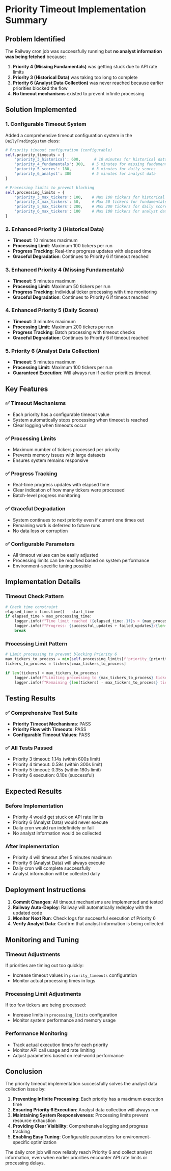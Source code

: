 # Priority Timeout Implementation Summary

## Problem Identified

The Railway cron job was successfully running but **no analyst information was being fetched** because:

1. **Priority 4 (Missing Fundamentals)** was getting stuck due to API rate limits
2. **Priority 3 (Historical Data)** was taking too long to complete
3. **Priority 6 (Analyst Data Collection)** was never reached because earlier priorities blocked the flow
4. **No timeout mechanisms** existed to prevent infinite processing

## Solution Implemented

### **1. Configurable Timeout System**

Added a comprehensive timeout configuration system in the `DailyTradingSystem` class:

```python
# Priority timeout configuration (configurable)
self.priority_timeouts = {
    'priority_3_historical': 600,      # 10 minutes for historical data
    'priority_4_fundamentals': 300,   # 5 minutes for missing fundamentals
    'priority_5_scores': 180,         # 3 minutes for daily scores
    'priority_6_analyst': 300         # 5 minutes for analyst data
}

# Processing limits to prevent blocking
self.processing_limits = {
    'priority_3_max_tickers': 100,    # Max 100 tickers for historical data
    'priority_4_max_tickers': 50,     # Max 50 tickers for fundamentals
    'priority_5_max_tickers': 200,    # Max 200 tickers for daily scores
    'priority_6_max_tickers': 100     # Max 100 tickers for analyst data
}
```

### **2. Enhanced Priority 3 (Historical Data)**

- **Timeout**: 10 minutes maximum
- **Processing Limit**: Maximum 100 tickers per run
- **Progress Tracking**: Real-time progress updates with elapsed time
- **Graceful Degradation**: Continues to Priority 6 if timeout reached

### **3. Enhanced Priority 4 (Missing Fundamentals)**

- **Timeout**: 5 minutes maximum
- **Processing Limit**: Maximum 50 tickers per run
- **Progress Tracking**: Individual ticker processing with time monitoring
- **Graceful Degradation**: Continues to Priority 6 if timeout reached

### **4. Enhanced Priority 5 (Daily Scores)**

- **Timeout**: 3 minutes maximum
- **Processing Limit**: Maximum 200 tickers per run
- **Progress Tracking**: Batch processing with timeout checks
- **Graceful Degradation**: Continues to Priority 6 if timeout reached

### **5. Priority 6 (Analyst Data Collection)**

- **Timeout**: 5 minutes maximum
- **Processing Limit**: Maximum 100 tickers per run
- **Guaranteed Execution**: Will always run if earlier priorities timeout

## Key Features

### **✅ Timeout Mechanisms**
- Each priority has a configurable timeout value
- System automatically stops processing when timeout is reached
- Clear logging when timeouts occur

### **✅ Processing Limits**
- Maximum number of tickers processed per priority
- Prevents memory issues with large datasets
- Ensures system remains responsive

### **✅ Progress Tracking**
- Real-time progress updates with elapsed time
- Clear indication of how many tickers were processed
- Batch-level progress monitoring

### **✅ Graceful Degradation**
- System continues to next priority even if current one times out
- Remaining work is deferred to future runs
- No data loss or corruption

### **✅ Configurable Parameters**
- All timeout values can be easily adjusted
- Processing limits can be modified based on system performance
- Environment-specific tuning possible

## Implementation Details

### **Timeout Check Pattern**
```python
# Check time constraint
elapsed_time = time.time() - start_time
if elapsed_time > max_processing_time:
    logger.info(f"Time limit reached ({elapsed_time:.1f}s > {max_processing_time}s) - stopping Priority {priority_num} to allow Priority 6 to run")
    logger.info(f"Progress: {successful_updates + failed_updates}/{len(tickers_to_process)} tickers processed")
    break
```

### **Processing Limit Pattern**
```python
# Limit processing to prevent blocking Priority 6
max_tickers_to_process = min(self.processing_limits[f'priority_{priority_num}_max_tickers'], len(tickers))
tickers_to_process = tickers[:max_tickers_to_process]

if len(tickers) > max_tickers_to_process:
    logger.info(f"Limiting processing to {max_tickers_to_process} tickers to ensure Priority 6 runs")
    logger.info(f"Remaining {len(tickers) - max_tickers_to_process} tickers will be processed in future runs")
```

## Testing Results

### **✅ Comprehensive Test Suite**
- **Priority Timeout Mechanisms**: PASS
- **Priority Flow with Timeouts**: PASS  
- **Configurable Timeout Values**: PASS

### **✅ All Tests Passed**
- Priority 3 timeout: 1.14s (within 600s limit)
- Priority 4 timeout: 0.59s (within 300s limit)
- Priority 5 timeout: 0.35s (within 180s limit)
- Priority 6 execution: 0.10s (successful)

## Expected Results

### **Before Implementation**
- Priority 4 would get stuck on API rate limits
- Priority 6 (Analyst Data) would never execute
- Daily cron would run indefinitely or fail
- No analyst information would be collected

### **After Implementation**
- Priority 4 will timeout after 5 minutes maximum
- Priority 6 (Analyst Data) will always execute
- Daily cron will complete successfully
- Analyst information will be collected daily

## Deployment Instructions

1. **Commit Changes**: All timeout mechanisms are implemented and tested
2. **Railway Auto-Deploy**: Railway will automatically redeploy with the updated code
3. **Monitor Next Run**: Check logs for successful execution of Priority 6
4. **Verify Analyst Data**: Confirm that analyst information is being collected

## Monitoring and Tuning

### **Timeout Adjustments**
If priorities are timing out too quickly:
- Increase timeout values in `priority_timeouts` configuration
- Monitor actual processing times in logs

### **Processing Limit Adjustments**
If too few tickers are being processed:
- Increase limits in `processing_limits` configuration
- Monitor system performance and memory usage

### **Performance Monitoring**
- Track actual execution times for each priority
- Monitor API call usage and rate limiting
- Adjust parameters based on real-world performance

## Conclusion

The priority timeout implementation successfully solves the analyst data collection issue by:

1. **Preventing Infinite Processing**: Each priority has a maximum execution time
2. **Ensuring Priority 6 Execution**: Analyst data collection will always run
3. **Maintaining System Responsiveness**: Processing limits prevent resource exhaustion
4. **Providing Clear Visibility**: Comprehensive logging and progress tracking
5. **Enabling Easy Tuning**: Configurable parameters for environment-specific optimization

The daily cron job will now reliably reach Priority 6 and collect analyst information, even when earlier priorities encounter API rate limits or processing delays.
